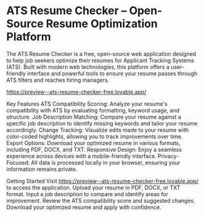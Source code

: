 # ATS Resume Checker – Open-Source Resume Optimization Platform
The ATS Resume Checker is a free, open-source web application designed to help job seekers optimize their resumes for Applicant Tracking Systems (ATS). Built with modern web technologies, this platform offers a user-friendly interface and powerful tools to ensure your resume passes through ATS filters and reaches hiring managers.

https://preview--ats-resume-checker-free.lovable.app/

Key Features
ATS Compatibility Scoring: Analyze your resume's compatibility with ATS by evaluating formatting, keyword usage, and structure.
Job Description Matching: Compare your resume against a specific job description to identify missing keywords and tailor your resume accordingly.
Change Tracking: Visualize edits made to your resume with color-coded highlights, allowing you to track improvements over time.
Export Options: Download your optimized resume in various formats, including PDF, DOCX, and TXT.
Responsive Design: Enjoy a seamless experience across devices with a mobile-friendly interface.
Privacy-Focused: All data is processed locally in your browser, ensuring your information remains private.


Getting Started
Visit https://preview--ats-resume-checker-free.lovable.app/ to access the application.
Upload your resume in PDF, DOCX, or TXT format.
Input a job description to compare and identify areas for improvement.
Review the ATS compatibility score and suggested changes.
Download your optimized resume and apply with confidence.
